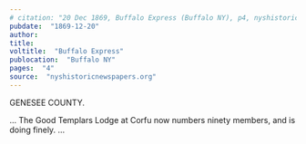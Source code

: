 ```yaml
---
# citation: "20 Dec 1869, Buffalo Express (Buffalo NY), p4, nyshistoricnewspapers.org."
pubdate:  "1869-12-20"
author: 
title: 
voltitle:  "Buffalo Express"
publocation:  "Buffalo NY"
pages:  "4"
source:  "nyshistoricnewspapers.org"
---
```


GENESEE COUNTY.

… The Good Templars Lodge at Corfu now numbers ninety members, and is doing finely. …

